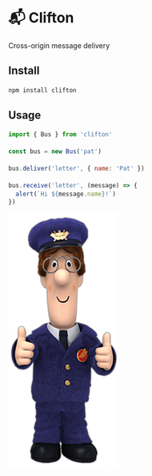 # 📬 Clifton

Cross-origin message delivery

## Install

```bash
npm install clifton
```

## Usage

```js
import { Bus } from 'clifton'

const bus = new Bus('pat')

bus.deliver('letter', { name: 'Pat' })

bus.receive('letter', (message) => {
  alert(`Hi ${message.name}!`)
})
```

![Pat Clifton](https://raw.githubusercontent.com/nexxtmove/clifton/pat/pat.png)
